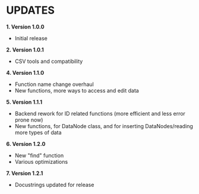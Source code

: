 # UPDATES

**1. Version 1.0.0**
- Initial release

**2. Version 1.0.1**
- CSV tools and compatibility

**4. Version 1.1.0**
- Function name change overhaul
- New functions, more ways to access and edit data

**5. Version 1.1.1**
- Backend rework for ID related functions (more efficient and less error prone now)
- New functions, for DataNode class, and for inserting DataNodes/reading more types of data

**6. Version 1.2.0**
- New "find" function
- Various optimizations

**7. Version 1.2.1**
- Docustrings updated for release
